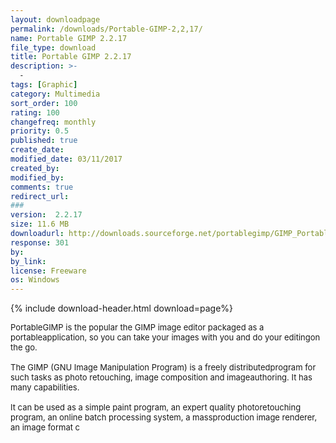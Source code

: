```yaml
---
layout: downloadpage
permalink: /downloads/Portable-GIMP-2,2,17/
name: Portable GIMP 2.2.17
file_type: download
title: Portable GIMP 2.2.17
description: >-
  -
tags: [Graphic]
category: Multimedia
sort_order: 100
rating: 100
changefreq: monthly
priority: 0.5
published: true
create_date: 
modified_date: 03/11/2017
created_by: 
modified_by: 
comments: true
redirect_url: 
### 
version:  2.2.17
size: 11.6 MB
downloadurl: http://downloads.sourceforge.net/portablegimp/GIMP_Portable_2.2.17.paf.exe
response: 301
by: 
by_link: 
license: Freeware
os: Windows
---
```


{% include download-header.html download=page%}

<p style="fix-download-text !important">
<p><font size="2"><p>PortableGIMP is the popular the GIMP image editor packaged as a portableapplication, so you can take your images with you and do your editingon the go.<br />
<br />
The GIMP (GNU Image Manipulation Program) is a freely distributedprogram for such tasks as photo retouching, image composition and imageauthoring. It has many capabilities. <br />
<br />
It can be used as a simple paint program, an expert quality photoretouching program, an online batch processing system, a massproduction image renderer, an image format c</p></p></p>
